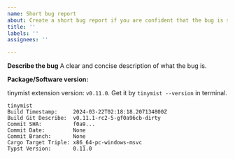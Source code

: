 ```yaml
---
name: Short bug report
about: Create a short bug report if you are confident that the bug is simple and does not require a detailed report
title: ''
labels: ''
assignees: ''

---
```


**Describe the bug**
A clear and concise description of what the bug is.

**Package/Software version:**

tinymist extension version: `v0.11.0`. Get it by `tinymist --version` in terminal.
```plain
tinymist 
Build Timestamp:     2024-03-22T02:18:18.207134800Z
Build Git Describe:  v0.11.1-rc2-5-gf0a96cb-dirty
Commit SHA:          f0a9...
Commit Date:         None
Commit Branch:       None
Cargo Target Triple: x86_64-pc-windows-msvc
Typst Version:       0.11.0
```
